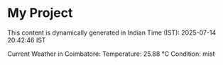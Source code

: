 # My Project

This content is dynamically generated in Indian Time (IST): 2025-07-14 20:42:46 IST


Current Weather in Coimbatore:
Temperature: 25.88 °C
Condition: mist
